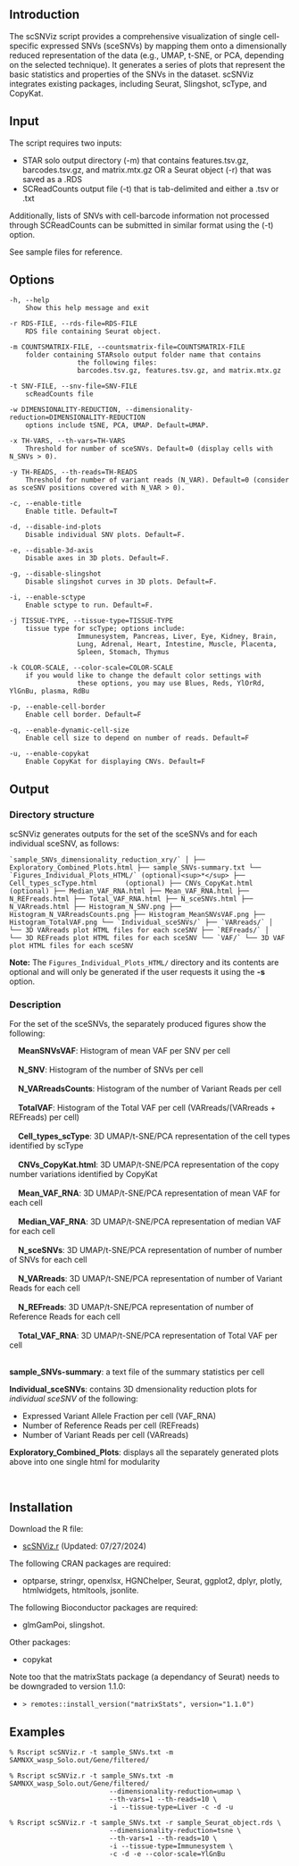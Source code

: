 ## Introduction
The scSNViz script provides a comprehensive visualization of single cell-specific expressed SNVs (sceSNVs) by mapping them onto a dimensionally reduced representation of the data (e.g., UMAP, t-SNE, or PCA, depending on the selected technique). It generates a series of plots that represent the basic statistics and properties of the SNVs in the dataset. scSNViz integrates existing packages, including Seurat, Slingshot, scType, and CopyKat.
 
## Input
The script requires two inputs:
- STAR solo output directory (-m) that contains features.tsv.gz, barcodes.tsv.gz, and matrix.mtx.gz OR a Seurat object (-r) that was saved as a .RDS
- SCReadCounts output file (-t) that is tab-delimited and either a .tsv or .txt
  
Additionally, lists of SNVs with cell-barcode information not processed through SCReadCounts can be submitted in similar format using the (-t) option. 

See sample files for reference.

## Options
	-h, --help 
		Show this help message and exit

	-r RDS-FILE, --rds-file=RDS-FILE
		RDS file containing Seurat object.

	-m COUNTSMATRIX-FILE, --countsmatrix-file=COUNTSMATRIX-FILE
		folder containing STARsolo output folder name that contains
                     the following files:
                     barcodes.tsv.gz, features.tsv.gz, and matrix.mtx.gz

	-t SNV-FILE, --snv-file=SNV-FILE
		scReadCounts file

	-w DIMENSIONALITY-REDUCTION, --dimensionality-reduction=DIMENSIONALITY-REDUCTION
		options include tSNE, PCA, UMAP. Default=UMAP.

	-x TH-VARS, --th-vars=TH-VARS
		Threshold for number of sceSNVs. Default=0 (display cells with N_SNVs > 0).

	-y TH-READS, --th-reads=TH-READS
		Threshold for number of variant reads (N_VAR). Default=0 (consider as sceSNV positions covered with N_VAR > 0).

	-c, --enable-title
		Enable title. Default=T

	-d, --disable-ind-plots
		Disable individual SNV plots. Default=F.

	-e, --disable-3d-axis
		Disable axes in 3D plots. Default=F.

	-g, --disable-slingshot
		Disable slingshot curves in 3D plots. Default=F.

	-i, --enable-sctype
		Enable sctype to run. Default=F.

	-j TISSUE-TYPE, --tissue-type=TISSUE-TYPE
		tissue type for scType; options include:
                     Immunesystem, Pancreas, Liver, Eye, Kidney, Brain,
                     Lung, Adrenal, Heart, Intestine, Muscle, Placenta,
                     Spleen, Stomach, Thymus

	-k COLOR-SCALE, --color-scale=COLOR-SCALE
		if you would like to change the default color settings with
                     these options, you may use Blues, Reds, YlOrRd, YlGnBu, plasma, RdBu

	-p, --enable-cell-border
		Enable cell border. Default=F

	-q, --enable-dynamic-cell-size
		Enable cell size to depend on number of reads. Default=F

  	-u, --enable-copykat
   		Enable CopyKat for displaying CNVs. Default=F

## Output

### Directory structure

scSNViz generates outputs for the set of the sceSNVs and for each individual sceSNV, as follows:

``
`sample_SNVs_dimensionality_reduction_xry/`
│
├── Exploratory_Combined_Plots.html
├── sample_SNVs-summary.txt
└── `Figures_Individual_Plots_HTML/` (optional)<sup>*</sup>
    ├── Cell_types_scType.html       (optional)
    ├── CNVs_CopyKat.html            (optional)
    ├── Median_VAF_RNA.html
    ├── Mean_VAF_RNA.html
    ├── N_REFreads.html
    ├── Total_VAF_RNA.html
    ├── N_sceSNVs.html
    ├── N_VARreads.html
    ├── Histogram_N_SNV.png
    ├── Histogram_N_VARreadsCounts.png
    ├── Histogram_MeanSNVsVAF.png
    ├── Histogram_TotalVAF.png
    └── `Individual_sceSNVs/`
        ├── `VARreads/`
        │   └── 3D VARreads plot HTML files for each sceSNV
        ├── `REFreads/`
        │   └── 3D REFreads plot HTML files for each sceSNV
        └── `VAF/`
            └── 3D VAF plot HTML files for each sceSNV
``

**Note:** The `Figures_Individual_Plots_HTML/` directory and its contents are optional and will only be generated if the user requests it using the **-s** option. 

### Description

For the set of the sceSNVs, the separately produced figures show the following:

&nbsp;&nbsp;&nbsp;&nbsp;**MeanSNVsVAF**: Histogram of mean VAF per SNV per cell<br><br>
&nbsp;&nbsp;&nbsp;&nbsp;**N_SNV**: Histogram of the number of SNVs per cell<br><br>
&nbsp;&nbsp;&nbsp;&nbsp;**N_VARreadsCounts**: Histogram of the number of Variant Reads per cell<br><br>
&nbsp;&nbsp;&nbsp;&nbsp;**TotalVAF**: Histogram of the Total VAF per cell (VARreads/(VARreads + REFreads) per cell)<br><br>
&nbsp;&nbsp;&nbsp;&nbsp;**Cell_types_scType**: 3D UMAP/t-SNE/PCA representation of the cell types identified by scType<br><br>
&nbsp;&nbsp;&nbsp;&nbsp;**CNVs_CopyKat.html**: 3D UMAP/t-SNE/PCA representation of the copy number variations identified by CopyKat<br><br>
&nbsp;&nbsp;&nbsp;&nbsp;**Mean_VAF_RNA**: 3D UMAP/t-SNE/PCA representation of mean VAF for each cell<br><br>
&nbsp;&nbsp;&nbsp;&nbsp;**Median_VAF_RNA**: 3D UMAP/t-SNE/PCA representation of median VAF for each cell<br><br>
&nbsp;&nbsp;&nbsp;&nbsp;**N_sceSNVs**: 3D UMAP/t-SNE/PCA representation of number of number of SNVs for each cell<br><br>
&nbsp;&nbsp;&nbsp;&nbsp;**N_VARreads**: 3D UMAP/t-SNE/PCA representation of number of Variant Reads for each cell<br><br>
&nbsp;&nbsp;&nbsp;&nbsp;**N_REFreads**: 3D UMAP/t-SNE/PCA representation of number of Reference Reads for each cell<br><br>
&nbsp;&nbsp;&nbsp;&nbsp;**Total_VAF_RNA**: 3D UMAP/t-SNE/PCA representation of Total VAF per cell<br><br>

**sample_SNVs-summary**: a text file of the summary statistics per cell

**Individual_sceSNVs**: contains 3D dmensionality reduction plots for _individual sceSNV_ of the following:
  - Expressed Variant Allele Fraction per cell (VAF_RNA)
  - Number of Reference Reads per cell (REFreads)
  - Number of Variant Reads per cell (VARreads)

**Exploratory_Combined_Plots**: displays all the separately generated plots above into one single html for modularity

<br>

## Installation

Download the R file: 
- [scSNViz.r](https://raw.githubusercontent.com/HorvathLab/NGS/master/scSNViz/scSNViz.r) (Updated: 07/27/2024)

The following CRAN packages are required:
- optparse, stringr, openxlsx, HGNChelper, Seurat, ggplot2, dplyr, plotly, htmlwidgets, htmltools, jsonlite.

The following Bioconductor packages are required:
- glmGamPoi, slingshot.

Other packages:
- copykat 

Note too that the matrixStats package (a dependancy of Seurat) needs to be downgraded to version 1.1.0:
- `> remotes::install_version("matrixStats", version="1.1.0")`

## Examples
```
% Rscript scSNViz.r -t sample_SNVs.txt -m SAMNXX_wasp_Solo.out/Gene/filtered/
```
```
% Rscript scSNViz.r -t sample_SNVs.txt -m SAMNXX_wasp_Solo.out/Gene/filtered/
                         --dimensionality-reduction=umap \
                         --th-vars=1 --th-reads=10 \
                         -i --tissue-type=Liver -c -d -u  
```
```
% Rscript scSNViz.r -t sample_SNVs.txt -r sample_Seurat_object.rds \
                         --dimensionality-reduction=tsne \
                         --th-vars=1 --th-reads=10 \
                         -i --tissue-type=Immunesystem \
                         -c -d -e --color-scale=YlGnBu 
```
